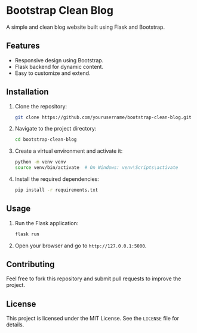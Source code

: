 # Bootstrap Clean Blog

A simple and clean blog website built using Flask and Bootstrap.

## Features

- Responsive design using Bootstrap.
- Flask backend for dynamic content.
- Easy to customize and extend.

## Installation

1. Clone the repository:
    ```bash
    git clone https://github.com/yourusername/bootstrap-clean-blog.git
    ```
2. Navigate to the project directory:
    ```bash
    cd bootstrap-clean-blog
    ```
3. Create a virtual environment and activate it:
    ```bash
    python -m venv venv
    source venv/bin/activate  # On Windows: venv\Scripts\activate
    ```
4. Install the required dependencies:
    ```bash
    pip install -r requirements.txt
    ```

## Usage

1. Run the Flask application:
    ```bash
    flask run
    ```
2. Open your browser and go to `http://127.0.0.1:5000`.

## Contributing

Feel free to fork this repository and submit pull requests to improve the project.

## License

This project is licensed under the MIT License. See the `LICENSE` file for details.
